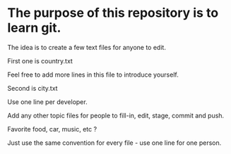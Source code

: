 # The purpose of this repository is to learn git.

The idea is to create a few text files for anyone to edit.

First one is country.txt

Feel free to add more lines in this file to introduce yourself.


Second is city.txt

Use one line per developer.

Add any other topic files for people to fill-in, edit, stage, commit and push.

Favorite food, car, music, etc ?

Just use the same convention for every file - use one line for one person.


